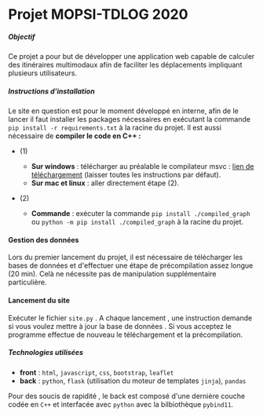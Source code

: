 # Projet MOPSI-TDLOG 2020

##### Objectif
Ce projet a pour but de développer une application web capable de calculer des itinéraires multimodaux afin de faciliter les déplacements impliquant plusieurs utilisateurs.

##### Instructions d'installation
Le site en question est pour le moment développé en interne, afin de le lancer il faut installer les packages nécessaires en exécutant la commande `pip install -r requirements.txt` à la racine du projet. Il est aussi nécessaire de **compiler le code en C++ :**
- (1)
    - **Sur windows** : télécharger au préalable le compilateur msvc : [lien de téléchargement](https://visualstudio.microsoft.com/fr/visual-cpp-build-tools/)  (laisser toutes les instructions par défaut).
    - **Sur mac et linux** : aller directement étape (2).

- (2)
    - **Commande** : exécuter la commande `pip install ./compiled_graph`  ou  `python -m pip install ./compiled_graph` à la racine du projet.
#### Gestion des données
Lors du premier lancement du projet, il est nécessaire de télécharger les bases de données et d'effectuer une étape de précompilation assez longue (20 min). Celà ne nécessite pas de manipulation supplémentaire particulière.

#### Lancement du site
Exécuter le fichier `site.py` . A chaque lancement , une instruction demande si vous voulez mettre à jour la base de données . Si vous acceptez le programme effectue de nouveau le téléchargement et la précompilation.

##### Technologies utilisées
- **front** : `html`, `javascript`, `css`, `bootstrap`, `leaflet`
- **back** :  `python`, `flask` (utilisation du moteur de templates `jinja`), `pandas`

Pour des soucis de rapidité , le back est composé d'une dernière couche codée en `C++` et interfacée avec `python` avec la bilbiothèque `pybind11`.
